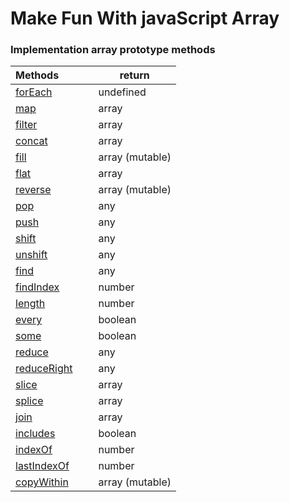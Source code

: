 # Make Fun With javaScript Array

### Implementation array prototype methods
| Methods&nbsp; &nbsp; &nbsp; &nbsp; &nbsp; &nbsp;  | return |
| ------------------------------------------------- | -------------------------------------- |
| [forEach](https://github.com/fahimfaisaal/makeFunWithJavaScriptArray/blob/main/methods_implementation/01_forEach.js) | undefined |
| [map](https://github.com/fahimfaisaal/makeFunWithJavaScriptArray/blob/main/methods_implementation/04_map.js) | array |
| [filter](https://github.com/fahimfaisaal/makeFunWithJavaScriptArray/blob/main/methods_implementation/06_filter.js) | array |
| [concat](https://github.com/fahimfaisaal/makeFunWithJavaScriptArray/blob/main/methods_implementation/02_filter.js) | array |
| [fill](https://github.com/fahimfaisaal/makeFunWithJavaScriptArray/blob/main/methods_implementation/03_fill.js) | array (mutable) |
| [flat](https://github.com/fahimfaisaal/makeFunWithJavaScriptArray/blob/main/methods_implementation/05_flat.js) | array |
| [reverse](https://github.com/fahimfaisaal/makeFunWithJavaScriptArray/blob/main/methods_implementation/07_reverse.js) | array (mutable) |
| [pop](https://github.com/fahimfaisaal/makeFunWithJavaScriptArray/blob/main/methods_implementation/08_pop.js) | any |
| [push](https://github.com/fahimfaisaal/makeFunWithJavaScriptArray/blob/main/methods_implementation/09_push.js) | any |
| [shift](https://github.com/fahimfaisaal/makeFunWithJavaScriptArray/blob/main/methods_implementation/10_shift.js) | any |
| [unshift](https://github.com/fahimfaisaal/makeFunWithJavaScriptArray/blob/main/methods_implementation/11_unshift.js) | any |
| [find](https://github.com/fahimfaisaal/makeFunWithJavaScriptArray/blob/main/methods_implementation/12_find.js) | any |
| [findIndex](https://github.com/fahimfaisaal/makeFunWithJavaScriptArray/blob/main/methods_implementation/13_findIndex.js) | number |
| [length](https://github.com/fahimfaisaal/makeFunWithJavaScriptArray/blob/main/methods_implementation/14_length.js) | number |
| [every](https://github.com/fahimfaisaal/makeFunWithJavaScriptArray/blob/main/methods_implementation/15_every.js) | boolean |
| [some](https://github.com/fahimfaisaal/makeFunWithJavaScriptArray/blob/main/methods_implementation/16_some.js) | boolean |
| [reduce](https://github.com/fahimfaisaal/makeFunWithJavaScriptArray/blob/main/methods_implementation/17_reduce.js) | any |
| [reduceRight](https://github.com/fahimfaisaal/makeFunWithJavaScriptArray/blob/main/methods_implementation/18_reduceRight.js) | any |
| [slice](https://github.com/fahimfaisaal/makeFunWithJavaScriptArray/blob/main/methods_implementation/19_slice.js) | array |
| [splice](https://github.com/fahimfaisaal/makeFunWithJavaScriptArray/blob/main/methods_implementation/20_splice.js) | array |
| [join](https://github.com/fahimfaisaal/makeFunWithJavaScriptArray/blob/main/methods_implementation/21_join.js) | array |
| [includes](https://github.com/fahimfaisaal/makeFunWithJavaScriptArray/blob/main/methods_implementation/22_includes.js) | boolean |
| [indexOf](https://github.com/fahimfaisaal/makeFunWithJavaScriptArray/blob/main/methods_implementation/23_indexOf.js) | number |
| [lastIndexOf](https://github.com/fahimfaisaal/makeFunWithJavaScriptArray/blob/main/methods_implementation/24_lastIndexOf.js) | number |
| [copyWithin](https://github.com/fahimfaisaal/makeFunWithJavaScriptArray/blob/main/methods_implementation/25_copyWithin.js) | array (mutable) |